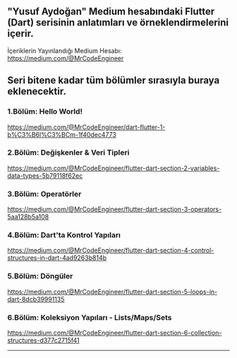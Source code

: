 ## "Yusuf Aydoğan" Medium hesabındaki Flutter (Dart) serisinin anlatımları ve örneklendirmelerini içerir.
İçeriklerin Yayınlandığı Medium Hesabı: https://medium.com/@MrCodeEngineer

Seri bitene kadar tüm bölümler sırasıyla buraya eklenecektir.
------------------------------------------------------------

### 1.Bölüm: Hello World!
https://medium.com/@MrCodeEngineer/dart-flutter-1-b%C3%B6l%C3%BCm-1f40dec4773

### 2.Bölüm: Değişkenler & Veri Tipleri
https://medium.com/@MrCodeEngineer/flutter-dart-section-2-variables-data-types-5b79118f62ec

### 3.Bölüm: Operatörler
https://medium.com/@MrCodeEngineer/flutter-dart-section-3-operators-5aa128b5a108

### 4.Bölüm: Dart'ta Kontrol Yapıları
https://medium.com/@MrCodeEngineer/flutter-dart-section-4-control-structures-in-dart-4ad9263b814b

### 5.Bölüm: Döngüler
https://medium.com/@MrCodeEngineer/flutter-dart-section-5-loops-in-dart-8dcb39991135

### 6.Bölüm: Koleksiyon Yapıları - Lists/Maps/Sets
https://medium.com/@MrCodeEngineer/flutter-dart-section-6-collection-structures-d377c2715f41

--------------------------------------------------------------
